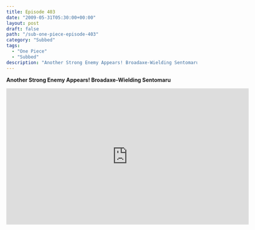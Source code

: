 ```yaml
---
title: Episode 403
date: "2009-05-31T05:30:00+00:00"
layout: post
draft: false
path: "/sub-one-piece-episode-403"
category: "Subbed"
tags:
  - "One Piece"
  - "Subbed"
description: "Another Strong Enemy Appears! Broadaxe-Wielding Sentomaru"
---
```


**Another Strong Enemy Appears! Broadaxe-Wielding Sentomaru**

<iframe width="640" height="360" src="https://www.rapidvideo.com/e/G0NNRPC96A" frameborder="0" marginwidth=0 marginheight=0 scrolling=no allowfullscreen></iframe>

